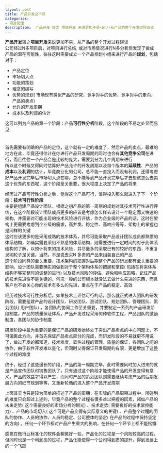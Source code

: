 ```yaml
---
layout: post
title: 产品开发之不易
categories:
- 项目管理
description:  产品开发 较之 项目开发 来说更加不易<br/>从产品的整个开发过程谈谈
---
```

**产品开发**较之**项目开发**来说更加不易，从产品的整个开发过程谈谈  
公司经过N多项目后，对项目进行总结, 或对市场情况进行N多分析后发现了做成产品的潜在可能性，往往这时需要成立一个产品规划小组来进行产品的**规划**，包括对于：

- 产品定位
- 市场切入点
- 功能的策划
- 理念的编写
- 优势的规划( 市场现有类似产品的研究，竞争对手的优势，竞争对手的走向，产品的卖点)
- 允许的开发周期
- 成本以及利润的估计

这可以列为产品的第一个阶段：产品**可行性分析**阶段，这个阶段的不易之处显而易见
# 
   首先需要有明确的产品的定位，这个就有一定的难度了，然后产品的卖点，最难的地方在此，毕竟还得估计在你进行产品开发周期的同时也会有**其他竞争公司**在进行，而且往往一个产品会是比较的庞大，需要划分为几个周期来进行  
   所以这个时候又得同时估算好产品允许的开发周期以及每个版本的**延续性**、产品的**成本**以及**利润**的估计，毕竟商业化的公司，总不能一直投入而没有利润，还得考虑好产品开发完毕后市场切入点在哪，总不能等到产品开发完毕后才去想该怎么去卖这个优秀的东西呢，这个阶段至关重要，很大程度上决定了产品的将来

   经历过产品可行性分析之后，觉得这个产品可行，值得投入那么就进入了下一个阶段：**技术可行性阶段**  
   主要是组建产品设计团队，根据之初产品的第一周期的规划对其技术可行性进行评估，在这个阶段设计团队成员更多的应该是考虑怎么样去设计一个稳定而又快速的架构，并需要对可能出现的技术风险进行评估，作为企业级的产品的话，这时在架构上更需要考虑到企业级的需求，高并发、稳定性、高响应等等，架构上的掌握也是同样的关键  
   这时应该更多的是采用成熟的技术体系，并尽可能采取产品设计团队成员都熟悉的体系结构，如确实需要采用不熟悉的体系结构，则需要进行一定时间的对于此体系结构的了解，以预计将来的技术风险，并尽量多的采取已有的较好的东西，不重复发明轮子是关键，当然，不是说去买N 多贵的产品来组装自己的产品  
   这个阶段同样的至关重要，技术架构的把握对后期整个产品的研发都有至关重要的影响，设计团队需要确实的做到对于整个架构体系的把握和掌控( 包括在将来体系结构不够完整时的调整的进行) 以及技术风险的评估、避免和响应策略，记住产品的技术先进性不是关键的，何况一般的公司根本就没法去做什么先进的东西，而且客户也不会关心你的技术有多么的先进，重点在于产品的稳定、高效

   经历过技术可行性分析后，如果技术上评估可行的话，那么就正式进入团队的研发阶段，需要组建产品的设计团队、研发团队、测试团队、规划团队、管理团队、策划团队( 用户团队) ，各团队的协同工作至关重要，并要制定一系列的产品研发阶段制度，产品的质量保证体系，产品开发过程采用何种软件工程，产品团队的激励制度，各团队的协作制度

   研发阶段中最为重要的是保证产品的研发始终处于突出产品卖点的中心问题上，不可偏离此方向，并首先保证产品卖点部分的完成，而研发阶段的不易就更不用说了，做过开发的都知道，技术难度，软件过程的管理，质量的保证，各团队之间的协作，由于软件开发难以量化，但同时又得保证开发周期的有限，更是增加了这整个过程的难度

   终于，经过了这些漫长的阶段，产品的第一周期完毕，此时需要同时加入进来的就是产品宣传团队和销售团队了，只有通过这个阶段才能使得产品的开发变得有意义，产品的效益才得以产生，而同时产品的策划团队则需要继续考虑产品的后期发展方向的细节规划等等，又重新轮循的进入整个产品开发周期

   上面其实也只是较为简单的描述了产品的周期，在实际的产品周期过程中，所碰到的难度只会超过上述的，毕竟产品的整个过程有很多难以把握的因素，诸如产品的未来走势( 这个需要良好的市场分析的眼光) 、技术走势( 需要良好的技术掌控能力) 、产品的市场切入( 这个可是产品变得有实际意义的关键) 、产品整个过程的团队的协作、人员的协作、人员的稳定、公司整体的坚定( 在产品的过程中保持坚定的方向) 。任何一个环节都对产品产生重大的影响，在任何一个环节上都不能松懈

   感觉在做行业标准化的软件会稍微好一些。产品化的过程是一个风险较高的过程，但同时也是一个利润高的过程，产品化能使得一个公司得到质的提升，得到发展上的一个飞跃 